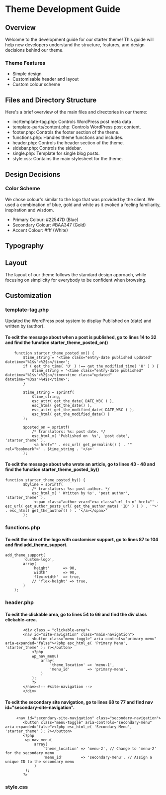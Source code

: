 # Theme Development Guide

## Overview

Welcome to the development guide for our starter theme! This guide will help new developers understand the structure, features, and design decisions behind our theme.


### Theme Features

- Simple design
- Customisable header and layout
- Custom colour scheme


## Files and Directory Structure

Here's a brief overview of the main files and directories in our theme:

- inc/template-tag.php: Controls WordPress post meta data .
- template-parts/content.php: Controls WordPress post content.
- footer.php: Controls the footer section of the theme.
- functions.php: Handles theme functions and includes.
- header.php: Controls the header section of the theme.
- sidebar.php: Controls the sidebar.
- single.php: Template for single blog posts.
- style.css: Contains the main stylesheet for the theme.


## Design Decisions

### Color Scheme
We chose colour's similar to the logo that was provided by the client. We used a combination of blue, gold and white as it evoked a feeling familiarity, inspiration and wisdom.

- Primary Colour: #22547D (Blue)
- Secondary Colour: #BAA347 (Gold)
- Accent Colour: #fff (White)


## Typography


## Layout
The layout of our theme follows the standard design approach, while focusing on simplicity for everybody to be confident when browsing.



## Customization

### template-tag.php
Updated the WordPress post system to display Published on (date) and written by (author).



#### To edit the message about when a post is published, go to lines 14 to 32 and find the function starter_theme_posted_on()

```
	function starter_theme_posted_on() {
		$time_string = '<time class="entry-date published updated" datetime="%1$s">%2$s</time>';
		if ( get_the_time( 'U' ) !== get_the_modified_time( 'U' ) ) {
			$time_string = '<time class="entry-date published" datetime="%1$s">%2$s</time><time class="updated" datetime="%3$s">%4$s</time>';
		}

		$time_string = sprintf(
			$time_string,
			esc_attr( get_the_date( DATE_W3C ) ),
			esc_html( get_the_date() ),
			esc_attr( get_the_modified_date( DATE_W3C ) ),
			esc_html( get_the_modified_date() )
		);

		$posted_on = sprintf(
			/* translators: %s: post date. */
			esc_html_x( 'Published on  %s', 'post date', 'starter_theme' ),
			'<a href="' . esc_url( get_permalink() ) . '" rel="bookmark">' . $time_string . '</a>'
		);
```


#### To edit the message about who wrote an article, go to lines 43 - 48 and find the function starter_theme_posted_by()

```
function starter_theme_posted_by() {
		$byline = sprintf(
			/* translators: %s: post author. */
			esc_html_x( ' Written by %s', 'post author', 'starter_theme' ),
			'<span class="author vcard"><a class="url fn n" href="' . esc_url( get_author_posts_url( get_the_author_meta( 'ID' ) ) ) . '">' . esc_html( get_the_author() ) . '</a></span>'
		);
```
### functions.php

#### To edit the size of the logo with customiser support, go to lines 87 to 104 and find add_theme_support.

```
add_theme_support(
		'custom-logo',
		array(
			'height'      => 90,
			'width'       => 90,
			'flex-width'  => true,
			// 'flex-height' => true,
		)
	);
```

### header.php

#### To edit the clickable area, go to lines 54 to 66 and find the div class clickable-area.

```
		<div class = "clickable-area">
		<nav id="site-navigation" class="main-navigation">
			<button class="menu-toggle" aria-controls="primary-menu" aria-expanded="false"><?php esc_html_e( 'Primary Menu', 'starter_theme' ); ?></button>
			<?php
			wp_nav_menu(
				array(
					'theme_location' => 'menu-1',
					'menu_id'        => 'primary-menu',
				)
			);
			?> 
		</nav><!-- #site-navigation -->
		</div>
```

#### To edit the secondary site navigation, go to lines 68 to 77 and find nav id="secondary-site-navigation".

```
	 <nav id="secondary-site-navigation" class="secondary-navigation">
		<button class="menu-toggle" aria-controls="secondary-menu" aria-expanded="false"><?php esc_html_e( 'Secondary Menu', 'starter_theme' ); ?></button>
		<?php 
		 wp_nav_menu(
			 array(
				 'theme_location' => 'menu-2', // Change to 'menu-2' for the secondary menu
				 'menu_id'        => 'secondary-menu', // Assign a unique ID to the secondary menu
			 )
		 );
		?>		 
```


### style.css

#### 